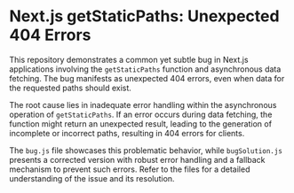 # Next.js getStaticPaths: Unexpected 404 Errors

This repository demonstrates a common yet subtle bug in Next.js applications involving the `getStaticPaths` function and asynchronous data fetching.  The bug manifests as unexpected 404 errors, even when data for the requested paths should exist.

The root cause lies in inadequate error handling within the asynchronous operation of `getStaticPaths`. If an error occurs during data fetching, the function might return an unexpected result, leading to the generation of incomplete or incorrect paths, resulting in 404 errors for clients.

The `bug.js` file showcases this problematic behavior, while `bugSolution.js` presents a corrected version with robust error handling and a fallback mechanism to prevent such errors.  Refer to the files for a detailed understanding of the issue and its resolution.